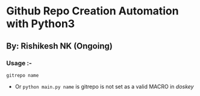 # Github Repo Creation Automation with Python3

## By: Rishikesh NK (Ongoing)

### Usage :-

```gitrepo name```

- Or ```python main.py name``` is gitrepo is not set as a valid MACRO in *doskey*